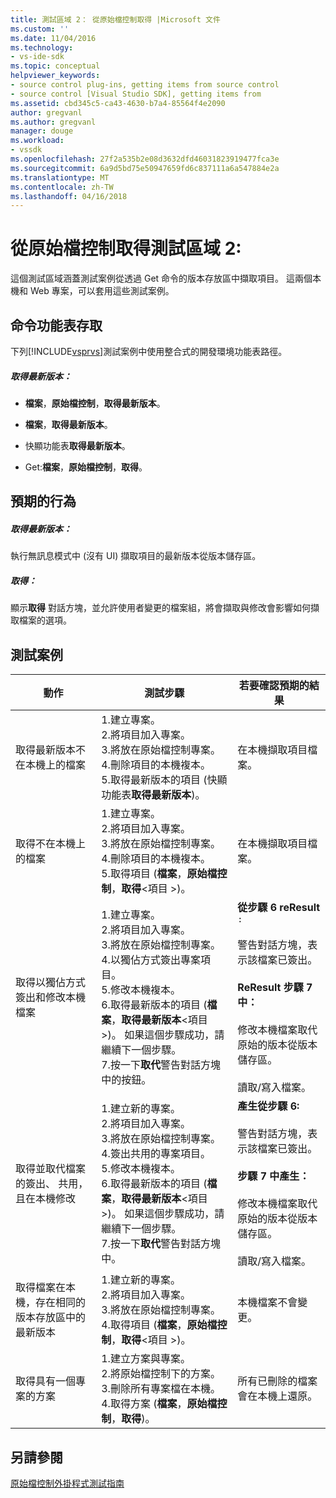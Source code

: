 ```yaml
---
title: 測試區域 2： 從原始檔控制取得 |Microsoft 文件
ms.custom: ''
ms.date: 11/04/2016
ms.technology:
- vs-ide-sdk
ms.topic: conceptual
helpviewer_keywords:
- source control plug-ins, getting items from source control
- source control [Visual Studio SDK], getting items from
ms.assetid: cbd345c5-ca43-4630-b7a4-85564f4e2090
author: gregvanl
ms.author: gregvanl
manager: douge
ms.workload:
- vssdk
ms.openlocfilehash: 27f2a535b2e08d3632dfd46031823919477fca3e
ms.sourcegitcommit: 6a9d5bd75e50947659fd6c837111a6a547884e2a
ms.translationtype: MT
ms.contentlocale: zh-TW
ms.lasthandoff: 04/16/2018
---
```

# <a name="test-area-2-get-from-source-control"></a>從原始檔控制取得測試區域 2:
這個測試區域涵蓋測試案例從透過 Get 命令的版本存放區中擷取項目。 這兩個本機和 Web 專案，可以套用這些測試案例。  
  
## <a name="command-menu-access"></a>命令功能表存取  
 下列[!INCLUDE[vsprvs](../../code-quality/includes/vsprvs_md.md)]測試案例中使用整合式的開發環境功能表路徑。  
  
##### <a name="get-latest-version"></a>取得最新版本：  
  
-   **檔案**，**原始檔控制**，**取得最新版本**。  
  
-   **檔案**，**取得最新版本**。  
  
-   快顯功能表**取得最新版本**。  
  
-   Get:**檔案**，**原始檔控制**，**取得**。  
  
## <a name="expected-behavior"></a>預期的行為  
  
##### <a name="get-latest-version"></a>取得最新版本：  
 執行無訊息模式中 (沒有 UI) 擷取項目的最新版本從版本儲存區。  
  
##### <a name="get"></a>取得：  
 顯示**取得** 對話方塊，並允許使用者變更的檔案組，將會擷取與修改會影響如何擷取檔案的選項。  
  
## <a name="test-cases"></a>測試案例  
  
|動作|測試步驟|若要確認預期的結果|  
|------------|----------------|--------------------------------|  
|取得最新版本不在本機上的檔案|1.建立專案。<br />2.將項目加入專案。<br />3.將放在原始檔控制專案。<br />4.刪除項目的本機複本。<br />5.取得最新版本的項目 (快顯功能表**取得最新版本**)。|在本機擷取項目檔案。|  
|取得不在本機上的檔案|1.建立專案。<br />2.將項目加入專案。<br />3.將放在原始檔控制專案。<br />4.刪除項目的本機複本。<br />5.取得項目 (**檔案**，**原始檔控制**，**取得**\<項目 >)。|在本機擷取項目檔案。|  
|取得以獨佔方式簽出和修改本機檔案|1.建立專案。<br />2.將項目加入專案。<br />3.將放在原始檔控制專案。<br />4.以獨佔方式簽出專案項目。<br />5.修改本機複本。<br />6.取得最新版本的項目 (**檔案**，**取得最新版本**\<項目 >)。 如果這個步驟成功，請繼續下一個步驟。<br />7.按一下**取代**警告對話方塊中的按鈕。|**從步驟 6 reResult** `:`<br /><br /> 警告對話方塊，表示該檔案已簽出。<br /><br /> **ReResult 步驟 7 中：**<br /><br /> 修改本機檔案取代原始的版本從版本儲存區。<br /><br /> 讀取/寫入檔案。|  
|取得並取代檔案的簽出、 共用，且在本機修改|1.建立新的專案。<br />2.將項目加入專案。<br />3.將放在原始檔控制專案。<br />4.簽出共用的專案項目。<br />5.修改本機複本。<br />6.取得最新版本的項目 (**檔案**，**取得最新版本**\<項目 >)。 如果這個步驟成功，請繼續下一個步驟。<br />7.按一下**取代**警告對話方塊中。|**產生從步驟 6:**<br /><br /> 警告對話方塊，表示該檔案已簽出。<br /><br /> **步驟 7 中產生：**<br /><br /> 修改本機檔案取代原始的版本從版本儲存區。<br /><br /> 讀取/寫入檔案。|  
|取得檔案在本機，存在相同的版本存放區中的最新版本|1.建立新的專案。<br />2.將項目加入專案。<br />3.將放在原始檔控制專案。<br />4.取得項目 (**檔案**，**原始檔控制**，**取得**\<項目 >)。|本機檔案不會變更。|  
|取得具有一個專案的方案|1.建立方案與專案。<br />2.將原始檔控制下的方案。<br />3.刪除所有專案檔在本機。<br />4.取得方案 (**檔案**，**原始檔控制**，**取得**)。|所有已刪除的檔案會在本機上還原。|  
  
## <a name="see-also"></a>另請參閱  
 [原始檔控制外掛程式測試指南](../../extensibility/internals/test-guide-for-source-control-plug-ins.md)